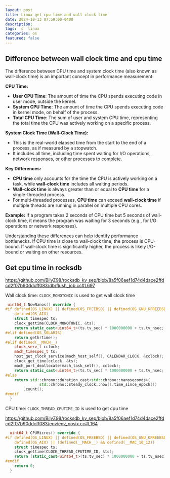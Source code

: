 ```yaml
---
layout: post
title: Linux get cpu time and wall clock time
date: 2024-10-13 07:59:00-0400
description:  
tags:  c  linux 
categories: os 
featured: false
---
```





## Difference between wall clock time and cpu time 
The difference between CPU time and system clock time (also known as wall-clock time) is an important concept in performance measurement:

**CPU Time:**
- **User CPU Time**: The amount of time the CPU spends executing code in user mode, outside the kernel.
- **System CPU Time**: The amount of time the CPU spends executing code in kernel mode, on behalf of the process.
- **Total CPU Time**: The sum of user and system CPU time, representing the total time the CPU was actively working on a specific process.

**System Clock Time (Wall-Clock Time):**
- This is the real-world elapsed time from the start to the end of a process, as if measured by a stopwatch.
- It includes all time, including time spent waiting for I/O operations, network responses, or other processes to complete.

**Key Differences:**
- **CPU time** only accounts for the time the CPU is actively working on a task, while **wall-clock time** includes all waiting periods.
- **Wall-clock time** is always greater than or equal to **CPU time** for a single-threaded process.
- For multi-threaded processes, **CPU time** can exceed **wall-clock time** if multiple threads are running in parallel on multiple CPU cores.

**Example:**
If a program takes 2 seconds of CPU time but 5 seconds of wall-clock time, it means the program was waiting for 3 seconds (e.g., for I/O operations or network responses).

Understanding these differences can help identify performance bottlenecks. If CPU time is close to wall-clock time, the process is CPU-bound. If wall-clock time is significantly higher, the process is likely I/O-bound or waiting on other resources.


## Get cpu time in rocksdb
https://github.com/BilyZ98/rocksdb_kv_sep/blob/8a5f06aef1d74d4dace2ffdcd2f07b90ddcff083/db/flush_job.cc#L697

Wall clock time:
`CLOCK_MONOTONIC` is used to get wall clock time

```cpp
 uint64_t NowNanos() override {
#if defined(OS_LINUX) || defined(OS_FREEBSD) || defined(OS_GNU_KFREEBSD) || \
    defined(OS_AIX)
    struct timespec ts;
    clock_gettime(CLOCK_MONOTONIC, &ts);
    return static_cast<uint64_t>(ts.tv_sec) * 1000000000 + ts.tv_nsec;
#elif defined(OS_SOLARIS)
    return gethrtime();
#elif defined(__MACH__)
    clock_serv_t cclock;
    mach_timespec_t ts;
    host_get_clock_service(mach_host_self(), CALENDAR_CLOCK, &cclock);
    clock_get_time(cclock, &ts);
    mach_port_deallocate(mach_task_self(), cclock);
    return static_cast<uint64_t>(ts.tv_sec) * 1000000000 + ts.tv_nsec;
#else
    return std::chrono::duration_cast<std::chrono::nanoseconds>(
               std::chrono::steady_clock::now().time_since_epoch())
        .count();
#endif
  }
```

CPU time:
`CLOCK_THREAD_CPUTIME_ID` is used to get cpu time

https://github.com/BilyZ98/rocksdb_kv_sep/blob/8a5f06aef1d74d4dace2ffdcd2f07b90ddcff083/env/env_posix.cc#L164
```cpp
  uint64_t CPUMicros() override {
#if defined(OS_LINUX) || defined(OS_FREEBSD) || defined(OS_GNU_KFREEBSD) || \
    defined(OS_AIX) || (defined(__MACH__) && defined(__MAC_10_12))
    struct timespec ts;
    clock_gettime(CLOCK_THREAD_CPUTIME_ID, &ts);
    return (static_cast<uint64_t>(ts.tv_sec) * 1000000000 + ts.tv_nsec) / 1000;
#endif
    return 0;
  }
```
